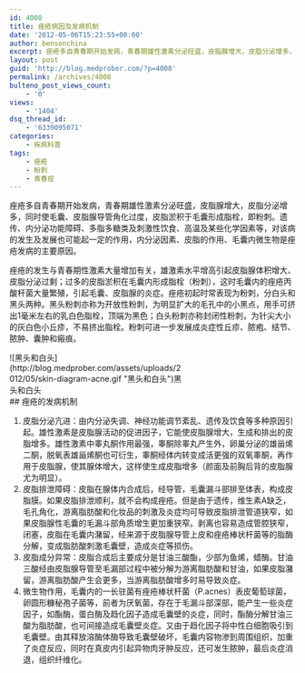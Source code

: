 ```yaml
---
id: 4008
title: 痤疮病因及发病机制
date: '2012-05-06T15:23:55+00:00'
author: bensonchina
excerpt: 痤疮多自青春期开始发病，青春期雄性激素分泌旺盛，皮脂腺增大，皮脂分泌增多，同时使毛囊、皮脂腺导管角化过度，皮脂淤积于毛囊形成脂栓，即粉刺。遗传、内分泌功能障碍、多脂多糖类及刺激性饮食、高温及某些化学因素等，对该病的发生及发展也可能起一定的作用，内分泌因素、皮脂的作用、毛囊内微生物是痤疮发病的主要原因。
layout: post
guid: 'http://blog.medprober.com/?p=4008'
permalink: /archives/4008
bulteno_post_views_count:
    - '0'
views:
    - '1404'
dsq_thread_id:
    - '6339095071'
categories:
    - 疾病科普
tags:
    - 痤疮
    - 粉刺
    - 青春痘
---
```


痤疮多自青春期开始发病，青春期雄性激素分泌旺盛，皮脂腺增大，皮脂分泌增多，同时使毛囊、皮脂腺导管角化过度，皮脂淤积于毛囊形成脂栓，即粉刺。遗传、内分泌功能障碍、多脂多糖类及刺激性饮食、高温及某些化学因素等，对该病的发生及发展也可能起一定的作用，内分泌因素、皮脂的作用、毛囊内微生物是痤疮发病的主要原因。

痤疮的发生与青春期性激素大量增加有关，雄激素水平增高引起皮脂腺体积增大、皮脂分泌过剩；过多的皮脂淤积在毛囊内形成脂栓（粉刺），这时毛囊内的痤疮丙酸杆菌大量繁殖，引起毛囊、皮脂腺的炎症。痤疮初起时常表现为粉刺，分白头和黑头两种。黑头粉刺亦称为开放性粉刺，为明显扩大的毛孔中的小黑点，用手可挤出1毫米左右的乳白色脂栓，顶端为黑色；白头粉刺亦称封闭性粉刺，为针尖大小的灰白色小丘疹，不易挤出脂栓。粉刺可进一步发展成炎症性丘疹、脓疱、结节、脓肿、囊肿和瘢痕。

<div class="wp-caption alignright" id="attachment_4009" style="width: 310px">![黑头和白头](http://blog.medprober.com/assets/uploads/2012/05/skin-diagram-acne.gif "黑头和白头")黑头和白头

</div>## 痤疮的发病机制

1. 皮脂分泌亢进：由内分泌失调、神经功能调节紊乱、遗传及饮食等多种原因引起。雄性激素是皮脂腺活动的促进因子，它能使皮脂腺增大，生成和排出的皮脂增多。雄性激素中睾丸酮作用最强，睾酮除睾丸产生外，卵巢分泌的雄甾烯二酮，脱氧表雄甾烯酮也可衍生，睾酮经体内转变成活更强的双氧睾酮，再作用于皮脂腺，使其腺体增大，这样使生成皮脂增多（颜面及前胸后背的皮脂腺尤为明显）。
2. 皮脂排泄障碍：皮脂在腺体内合成后，经导管，毛囊漏斗部排至体表，构成皮脂膜。如果皮脂排泄顺利，就不会构成痤疮。但是由于遗传，维生素A缺乏，毛孔角化，游离脂肪酸和化妆品的刺激及炎症均可导致皮脂排泄管道狭窄，如果皮脂腺性毛囊的毛漏斗部角质增生更加重狭窄。剥离也容易造成管腔狭窄，闭塞，皮脂在毛囊内潴留，经来源于皮脂腺导管上皮和痤疮棒状杆菌等的脂酶分解，变成脂肪酸刺激毛囊壁，造成炎症等损伤。
3. 皮脂成分异常：皮脂合成后主要成分是甘油三酸酯，少部为鱼烯，蜡酶。甘油三酸经由皮脂腺导管至毛漏部过程中被分解为游离脂肪酸和甘油，如果皮脂潴留，游离脂肪酸产生会更多，当游离脂肪酸增多时易导致炎症。
4. 微生物作用，毛囊内的一长驻菌有痤疮棒状杆菌（P.acnes）表皮葡萄球菌，卵圆形糠秘孢子菌等，前者为厌氧菌，存在于毛漏斗部深部，能产生一些炎症因子，如酯酶，蛋白酶及趋化因子造成毛囊壁的炎症，同时，酯酶分解甘油三酸为脂肪酸，也可间接造成毛囊壁炎症。又由于趋化因子将中性白细胞吸引到毛囊壁。由其释放溶酶体酶导致毛囊壁破坏，毛囊内容物渗到周围组织，加重了炎症反应，同时在真皮内引起异物肉牙肿反应，还可发生脓肿，最后炎症消退，组织纤维化。